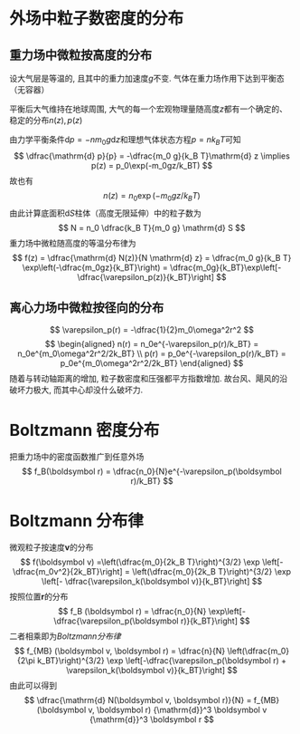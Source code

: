 # 外场中粒子数密度的分布
## 重力场中微粒按高度的分布
设大气层是等温的, 且其中的重力加速度$g$不变.  气体在重力场作用下达到平衡态（无容器）

平衡后大气维持在地球周围, 大气的每一个宏观物理量随高度$z$都有一个确定的、稳定的分布$n(z), p(z)$

由力学平衡条件$\mathrm{d} p = -nm_0g \mathrm{d} z$和理想气体状态方程$p = nk_B T$可知
$$
\dfrac{\mathrm{d} p}{p} = -\dfrac{m_0 g}{k_B T}\mathrm{d} z \implies p(z) = p_0\exp(-m_0gz/k_BT)
$$
故也有
$$
n(z) = n_0\exp(-m_0 gz / k_B T)
$$
由此计算底面积$\mathrm{d} S$柱体（高度无限延伸）中的粒子数为
$$
N = n_0 \dfrac{k_B T}{m_0 g} \mathrm{d} S
$$
重力场中微粒随高度的等温分布律为
$$
f(z) = \dfrac{\mathrm{d} N(z)}{N \mathrm{d} z} = \dfrac{m_0 g}{k_B T} \exp\left(-\dfrac{m_0gz}{k_BT}\right) = \dfrac{m_0g}{k_BT}\exp\left[-\dfrac{\varepsilon_p(z)}{k_BT}\right]
$$
## 离心力场中微粒按径向的分布
$$
\varepsilon_p(r) = -\dfrac{1}{2}m_0\omega^2r^2
$$
$$
\begin{aligned}
n(r) = n_0e^{-\varepsilon_p(r)/k_BT} = n_0e^{m_0\omega^2r^2/2k_BT} \\
p(r) = p_0e^{-\varepsilon_p(r)/k_BT} = p_0e^{m_0\omega^2r^2/2k_BT}
\end{aligned}
$$
随着与转动轴距离的增加, 粒子数密度和压强都平方指数增加.  故台风、飓风的沿破坏力极大, 而其中心却没什么破坏力. 

# Boltzmann 密度分布
把重力场中的密度函数推广到任意外场
$$
f_B(\boldsymbol r) = \dfrac{n_0}{N}e^{-\varepsilon_p(\boldsymbol r)/k_BT}
$$
# Boltzmann 分布律
微观粒子按速度$\boldsymbol v$的分布
$$
f(\boldsymbol v) =\left(\dfrac{m_0}{2k_B T}\right)^{3/2} \exp \left[- \dfrac{m_0v^2}{2k_BT}\right] = \left(\dfrac{m_0}{2k_B T}\right)^{3/2} \exp \left[- \dfrac{\varepsilon_k(\boldsymbol v)}{k_BT}\right]
$$
按照位置$\boldsymbol r$的分布
$$
f_B (\boldsymbol r) = \dfrac{n_0}{N} \exp\left[-\dfrac{\varepsilon_p(\boldsymbol r)}{k_BT}\right]
$$
二者相乘即为*Boltzmann分布律*
$$
f_{MB} (\boldsymbol v, \boldsymbol r) = \dfrac{n}{N} \left(\dfrac{m_0}{2\pi k_BT}\right)^{3/2} \exp \left[-\dfrac{\varepsilon_p(\boldsymbol r) + \varepsilon_k(\boldsymbol v)}{k_BT}\right]
$$
由此可以得到
$$
\dfrac{\mathrm{d} N(\boldsymbol v, \boldsymbol r)}{N} = f_{MB}(\boldsymbol v, \boldsymbol r) {\mathrm{d}}^3 \boldsymbol v {\mathrm{d}}^3 \boldsymbol r
$$

